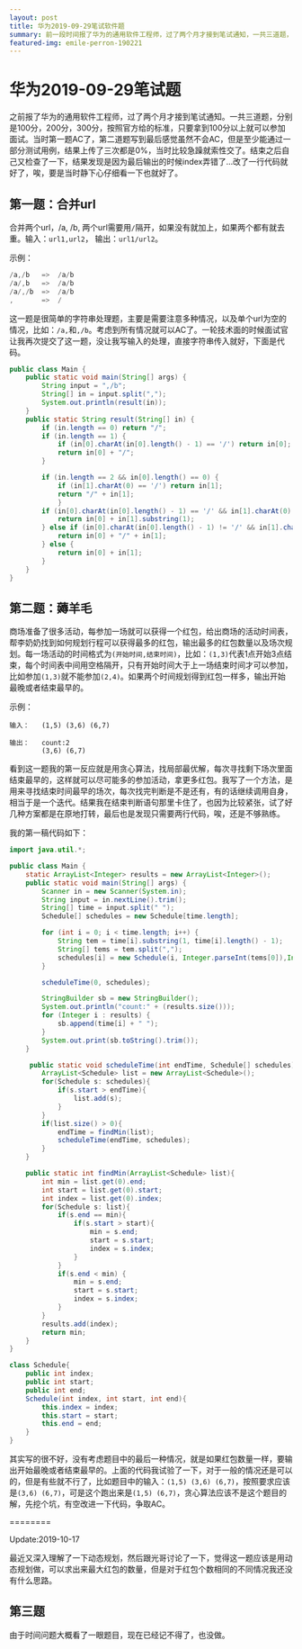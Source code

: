 ```yaml
---
layout: post
title: 华为2019-09-29笔试软件题
summary: 前一段时间报了华为的通用软件工程师，过了两个月才接到笔试通知，一共三道题，当时比较紧张没有发挥好，现在做一个总结。
featured-img: emile-perron-190221
---
```


# 华为2019-09-29笔试题

之前报了华为的通用软件工程师，过了两个月才接到笔试通知。一共三道题，分别是100分，200分，300分，按照官方给的标准，只要拿到100分以上就可以参加面试。当时第一题AC了，第二道题写到最后感觉虽然不会AC，但是至少能通过一部分测试用例，结果上传了三次都是0%，当时比较急躁就索性交了。结束之后自己又检查了一下，结果发现是因为最后输出的时候index弄错了...改了一行代码就好了，唉，要是当时静下心仔细看一下也就好了。

## 第一题：合并url

合并两个url，/a, /b, 两个url需要用`/`隔开，如果没有就加上，如果两个都有就去重。输入：`url1,url2`， 输出：`url1/url2`。

示例：

```java
/a,/b   =>  /a/b
/a/,b   =>  /a/b
/a/,/b  =>  /a/b
,       =>  /
```

这一题是很简单的字符串处理题，主要是需要注意多种情况，以及单个url为空的情况，比如：`/a,`和`,/b`。考虑到所有情况就可以AC了。一轮技术面的时候面试官让我再次提交了这一题，没让我写输入的处理，直接字符串传入就好，下面是代码。

```java
public class Main {
    public static void main(String[] args) {
        String input = ",/b";
        String[] in = input.split(",");
		System.out.println(result(in));
	}
    public static String result(String[] in) {
        if (in.length == 0) return "/";
        if (in.length == 1) {
            if (in[0].charAt(in[0].length() - 1) == '/') return in[0];
            return in[0] + "/";
		}

		if (in.length == 2 && in[0].length() == 0) {
            if (in[1].charAt(0) == '/') return in[1];
            return "/" + in[1];
            }
		if (in[0].charAt(in[0].length() - 1) == '/' && in[1].charAt(0) == '/') {
            return in[0] + in[1].substring(1);
        } else if (in[0].charAt(in[0].length() - 1) != '/' && in[1].charAt(0) != '/') {
            return in[0] + "/" + in[1];
        } else {
            return in[0] + in[1];
        }
    }
}
```

## 第二题：薅羊毛

商场准备了很多活动，每参加一场就可以获得一个红包，给出商场的活动时间表，帮李奶奶找到如何规划行程可以获得最多的红包，输出最多的红包数量以及场次规划。每一场活动的时间格式为`(开始时间,结束时间)`，比如：`(1,3)`代表1点开始3点结束，每个时间表中间用空格隔开，只有开始时间大于上一场结束时间才可以参加，比如参加`(1,3)`就不能参加`(2,4)`。如果两个时间规划得到红包一样多，输出开始最晚或者结束最早的。

示例：

```no-highlight
输入：   (1,5) (3,6) (6,7)

输出：   count:2
        (3,6) (6,7)
```

看到这一题我的第一反应就是用贪心算法，找局部最优解，每次寻找剩下场次里面结束最早的，这样就可以尽可能多的参加活动，拿更多红包。我写了一个方法，是用来寻找结束时间最早的场次，每次找完判断是不是还有，有的话继续调用自身，相当于是一个迭代。结果我在结束判断语句那里卡住了，也因为比较紧张，试了好几种方案都是在原地打转，最后也是发现只需要两行代码，唉，还是不够熟练。

我的第一稿代码如下：

```java
import java.util.*;

public class Main {
    static ArrayList<Integer> results = new ArrayList<Integer>();
    public static void main(String[] args) {
        Scanner in = new Scanner(System.in);
        String input = in.nextLine().trim();
        String[] time = input.split(" ");
        Schedule[] schedules = new Schedule[time.length];

        for (int i = 0; i < time.length; i++) {
            String tem = time[i].substring(1, time[i].length() - 1);
            String[] tems = tem.split(",");
            schedules[i] = new Schedule(i, Integer.parseInt(tems[0]),Integer.parseInt(tems[1]));
        }

        scheduleTime(0, schedules);

        StringBuilder sb = new StringBuilder();
        System.out.println("count:" + (results.size()));
        for (Integer i : results) {
            sb.append(time[i] + " ");
        }
        System.out.print(sb.toString().trim());
    }

     public static void scheduleTime(int endTime, Schedule[] schedules){
        ArrayList<Schedule> list = new ArrayList<Schedule>();
        for(Schedule s: schedules){
            if(s.start > endTime){
                list.add(s);
            }
        }
        if(list.size() > 0){
            endTime = findMin(list);
            scheduleTime(endTime, schedules);
        }
    }

    public static int findMin(ArrayList<Schedule> list){
        int min = list.get(0).end;
        int start = list.get(0).start;
        int index = list.get(0).index;
        for(Schedule s: list){
            if(s.end == min){
                if(s.start > start){
                    min = s.end;
                    start = s.start;
                    index = s.index;
                }
            }
            if(s.end < min) {
                min = s.end;
                start = s.start;
                index = s.index;
            }
        }
        results.add(index);
        return min;
    }
}

class Schedule{
    public int index;
    public int start;
    public int end;
    Schedule(int index, int start, int end){
        this.index = index;
        this.start = start;
        this.end = end;
    }
}
```

其实写的很不好，没有考虑题目中的最后一种情况，就是如果红包数量一样，要输出开始最晚或者结束最早的。上面的代码我试验了一下，对于一般的情况还是可以的，但是有些就不行了，比如题目中的输入：`(1,5) (3,6) (6,7)`，按照要求应该是`(3,6) (6,7)`，可是这个跑出来是`(1,5) (6,7)`，贪心算法应该不是这个题目的解，先挖个坑，有空改进一下代码，争取AC。

========

Update:2019-10-17

最近又深入理解了一下动态规划，然后跟光哥讨论了一下，觉得这一题应该是用动态规划做，可以求出来最大红包的数量，但是对于红包个数相同的不同情况我还没有什么思路。

## 第三题

由于时间问题大概看了一眼题目，现在已经记不得了，也没做。
